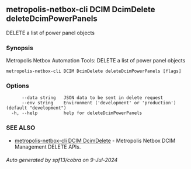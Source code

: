 ## metropolis-netbox-cli DCIM DcimDelete deleteDcimPowerPanels

DELETE a list of power panel objects

### Synopsis


Metropolis Netbox Automation Tools:
  DELETE a list of power panel objects

```
metropolis-netbox-cli DCIM DcimDelete deleteDcimPowerPanels [flags]
```

### Options

```
      --data string   JSON data to be sent in delete request
      --env string    Environment ('development' or 'production') (default "development")
  -h, --help          help for deleteDcimPowerPanels
```

### SEE ALSO

* [metropolis-netbox-cli DCIM DcimDelete]()	 - Metropolis Netbox DCIM Management DELETE APIs.

###### Auto generated by spf13/cobra on 9-Jul-2024
